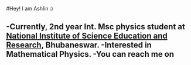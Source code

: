 #Hey! I am Ashlin :)

-Currently, 2nd year Int. Msc physics student at [National Institute of Science Education and Research](https://www.niser.ac.in/), Bhubaneswar.
-Interested in Mathematical Physics.
-You can reach me on
---

